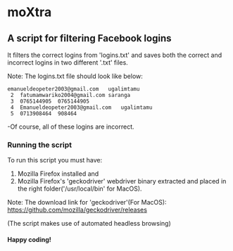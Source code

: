 # moXtra

## A script for filtering Facebook logins

It filters the correct logins from 'logins.txt' and saves both the correct and incorrect logins in two different '.txt' files.

Note: The logins.txt file should look like below:

```
emanueldeopeter2003@gmail.com	ugalimtamu
 2	fatumamwariko2004@gmail.com	saranga
 3	0765144905	0765144905
 4	Emanueldeopeter2003@gmail.com	ugalimtamu
 5	0713908464	908464
```
-Of course, all of these logins are incorrect.

### Running the script

To run this script you must have:
1. Mozilla Firefox installed and
2. Mozilla Firefox's 'geckodriver' webdriver binary extracted and placed in the right folder('/usr/local/bin' for MacOS).

Note: The download link for 'geckodriver'(For MacOS): https://github.com/mozilla/geckodriver/releases

(The script makes use of automated headless browsing)

#### Happy coding!
